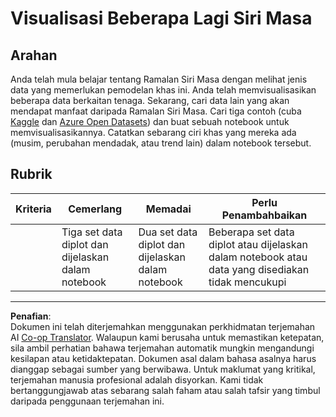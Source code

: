 <!--
CO_OP_TRANSLATOR_METADATA:
{
  "original_hash": "d1781b0b92568ea1d119d0a198b576b4",
  "translation_date": "2025-09-05T19:06:18+00:00",
  "source_file": "7-TimeSeries/1-Introduction/assignment.md",
  "language_code": "ms"
}
-->
# Visualisasi Beberapa Lagi Siri Masa

## Arahan

Anda telah mula belajar tentang Ramalan Siri Masa dengan melihat jenis data yang memerlukan pemodelan khas ini. Anda telah memvisualisasikan beberapa data berkaitan tenaga. Sekarang, cari data lain yang akan mendapat manfaat daripada Ramalan Siri Masa. Cari tiga contoh (cuba [Kaggle](https://kaggle.com) dan [Azure Open Datasets](https://azure.microsoft.com/en-us/services/open-datasets/catalog/?WT.mc_id=academic-77952-leestott)) dan buat sebuah notebook untuk memvisualisasikannya. Catatkan sebarang ciri khas yang mereka ada (musim, perubahan mendadak, atau trend lain) dalam notebook tersebut.

## Rubrik

| Kriteria | Cemerlang                                              | Memadai                                              | Perlu Penambahbaikan                                                                      |
| -------- | ------------------------------------------------------ | ---------------------------------------------------- | ----------------------------------------------------------------------------------------- |
|          | Tiga set data diplot dan dijelaskan dalam notebook     | Dua set data diplot dan dijelaskan dalam notebook    | Beberapa set data diplot atau dijelaskan dalam notebook atau data yang disediakan tidak mencukupi |

---

**Penafian**:  
Dokumen ini telah diterjemahkan menggunakan perkhidmatan terjemahan AI [Co-op Translator](https://github.com/Azure/co-op-translator). Walaupun kami berusaha untuk memastikan ketepatan, sila ambil perhatian bahawa terjemahan automatik mungkin mengandungi kesilapan atau ketidaktepatan. Dokumen asal dalam bahasa asalnya harus dianggap sebagai sumber yang berwibawa. Untuk maklumat yang kritikal, terjemahan manusia profesional adalah disyorkan. Kami tidak bertanggungjawab atas sebarang salah faham atau salah tafsir yang timbul daripada penggunaan terjemahan ini.
